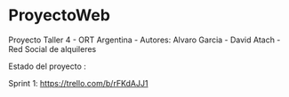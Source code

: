 # ProyectoWeb
Proyecto Taller 4 - ORT Argentina - Autores: Alvaro Garcia - David Atach - Red Social de alquileres

Estado del proyecto : 

Sprint 1: https://trello.com/b/rFKdAJJ1
